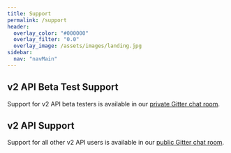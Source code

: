 ```yaml
---
title: Support
permalink: /support
header:
  overlay_color: "#000000"
  overlay_filter: "0.0"
  overlay_image: /assets/images/landing.jpg
sidebar:
  nav: "navMain"
---
```


## v2 API Beta Test Support

Support for v2 API beta testers is available in our [private Gitter chat room](https://gitter.im/WeatherLink/v2-api-beta).

## v2 API Support

Support for all other v2 API users is available in our [public Gitter chat room](https://gitter.im/WeatherLink/v2-api).
